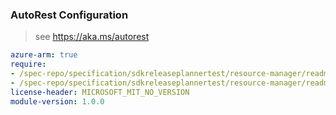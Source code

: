 ### AutoRest Configuration

> see https://aka.ms/autorest

``` yaml
azure-arm: true
require:
- /spec-repo/specification/sdkreleaseplannertest/resource-manager/readme.md
- /spec-repo/specification/sdkreleaseplannertest/resource-manager/readme.go.md
license-header: MICROSOFT_MIT_NO_VERSION
module-version: 1.0.0

```